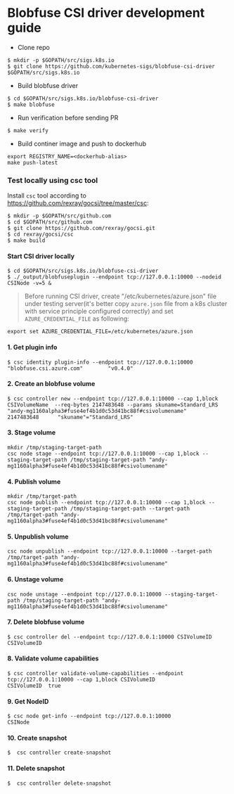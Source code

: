 # Blobfuse CSI driver development guide

 - Clone repo
```console
$ mkdir -p $GOPATH/src/sigs.k8s.io
$ git clone https://github.com/kubernetes-sigs/blobfuse-csi-driver $GOPATH/src/sigs.k8s.io
```

 - Build blobfuse driver
```console
$ cd $GOPATH/src/sigs.k8s.io/blobfuse-csi-driver
$ make blobfuse
```

 - Run verification before sending PR
```console
$ make verify
```

 - Build continer image and push to dockerhub
```console
export REGISTRY_NAME=<dockerhub-alias>
make push-latest
```

### Test locally using csc tool
Install `csc` tool according to https://github.com/rexray/gocsi/tree/master/csc:
```console
$ mkdir -p $GOPATH/src/github.com
$ cd $GOPATH/src/github.com
$ git clone https://github.com/rexray/gocsi.git
$ cd rexray/gocsi/csc
$ make build
```

#### Start CSI driver locally
```console
$ cd $GOPATH/src/sigs.k8s.io/blobfuse-csi-driver
$ ./_output/blobfuseplugin --endpoint tcp://127.0.0.1:10000 --nodeid CSINode -v=5 &
```
> Before running CSI driver, create "/etc/kubernetes/azure.json" file under testing server(it's better copy `azure.json` file from a k8s cluster with service principle configured correctly) and set `AZURE_CREDENTIAL_FILE` as following:
```
export set AZURE_CREDENTIAL_FILE=/etc/kubernetes/azure.json
```

#### 1. Get plugin info
```console
$ csc identity plugin-info --endpoint tcp://127.0.0.1:10000
"blobfuse.csi.azure.com"        "v0.4.0"
```

#### 2. Create an blobfuse volume
```console
$ csc controller new --endpoint tcp://127.0.0.1:10000 --cap 1,block CSIVolumeName  --req-bytes 2147483648 --params skuname=Standard_LRS
"andy-mg1160alpha3#fuse4ef4b1d0c53d41bc88f#csivolumename"       2147483648      "skuname"="Standard_LRS"
```

#### 3. Stage volume
```console
mkdir /tmp/staging-target-path
csc node stage --endpoint tcp://127.0.0.1:10000 --cap 1,block --staging-target-path /tmp/staging-target-path "andy-mg1160alpha3#fuse4ef4b1d0c53d41bc88f#csivolumename"
```

#### 4. Publish volume
```console
mkdir /tmp/target-path
csc node publish --endpoint tcp://127.0.0.1:10000 --cap 1,block --staging-target-path /tmp/staging-target-path --target-path /tmp/target-path "andy-mg1160alpha3#fuse4ef4b1d0c53d41bc88f#csivolumename"
```

#### 5. Unpublish volume
```console
csc node unpublish --endpoint tcp://127.0.0.1:10000 --target-path /tmp/target-path "andy-mg1160alpha3#fuse4ef4b1d0c53d41bc88f#csivolumename"
```

#### 6. Unstage volume
```console
csc node unstage --endpoint tcp://127.0.0.1:10000 --staging-target-path /tmp/staging-target-path "andy-mg1160alpha3#fuse4ef4b1d0c53d41bc88f#csivolumename"
```

#### 7. Delete blobfuse volume
```console
$ csc controller del --endpoint tcp://127.0.0.1:10000 CSIVolumeID
CSIVolumeID
```

#### 8. Validate volume capabilities
```console
$ csc controller validate-volume-capabilities --endpoint tcp://127.0.0.1:10000 --cap 1,block CSIVolumeID
CSIVolumeID  true
```

#### 9. Get NodeID
```console
$ csc node get-info --endpoint tcp://127.0.0.1:10000
CSINode
```

#### 10. Create snapshot
```console
$  csc controller create-snapshot
```

#### 11. Delete snapshot
```console
$  csc controller delete-snapshot
```
